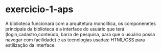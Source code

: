 # exercicio-1-aps
 A biblioteca funcionará com a arquitetura monolítica, os componenetes principais da biblioteca é a interface do usuário que terá (login,cadastro,conteúdo, barra de pesquisa, para que o usuário possa navegar com facilidade) e as tecnologias usadas: HTML/CSS para  estilização da interface. 
